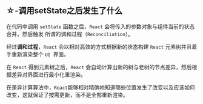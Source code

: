 ## ☆-调用setState之后发生了什么

在代码中调用 `setState` 函数之后，`React` 会将传入的参数对象与组件当前的状态合并，然后触发
所谓的调和过程（`Reconciliation`）。

经过**调和过程**，`React` 会以相对高效的方式根据新的状态构建 `React` 元素树并且着手重新渲染整个 `UI `界面。

在 `React` 得到元素树之后，`React` 会自动计算出新的树与老树的节点差异，然后根据差异对界面进行最小化重渲染。

在差异计算算法中，`React`能够相对精确地知道哪些位置发生了改变以及应该如何改变，这就保证了按需更新，而不是全部重新渲染。
